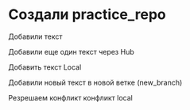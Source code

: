 ﻿# Создали practice_repo

Добавили текст

Добавили еще один текст через Hub

Добавить текст Local

Добавили новый текст в новой ветке (new_branch)

Резрешаем конфликт
конфликт local 
